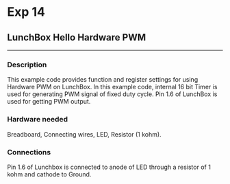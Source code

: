 # Exp 14 
## LunchBox Hello Hardware PWM
___

### Description

This example code provides function and register settings for using Hardware PWM on LunchBox. In this example code, internal 16 bit Timer is used for generating PWM signal of fixed duty cycle. 
Pin 1.6 of LunchBox is used for getting PWM output.

### Hardware needed

Breadboard, Connecting wires, LED, Resistor (1 kohm). 

### Connections

Pin 1.6 of Lunchbox is connected to anode of LED through a resistor of 1 kohm and cathode to Ground.
